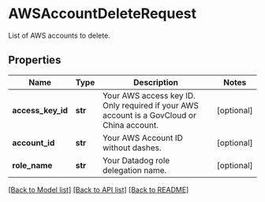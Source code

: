 # AWSAccountDeleteRequest

List of AWS accounts to delete.

## Properties

| Name              | Type    | Description                                                                               | Notes      |
| ----------------- | ------- | ----------------------------------------------------------------------------------------- | ---------- |
| **access_key_id** | **str** | Your AWS access key ID. Only required if your AWS account is a GovCloud or China account. | [optional] |
| **account_id**    | **str** | Your AWS Account ID without dashes.                                                       | [optional] |
| **role_name**     | **str** | Your Datadog role delegation name.                                                        | [optional] |

[[Back to Model list]](README.md#documentation-for-models) [[Back to API list]](README.md#documentation-for-api-endpoints) [[Back to README]](README.md)
